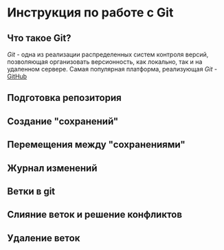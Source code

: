 # Инструкция по работе с Git

## Что такое Git?
*Git* - одна из реализации распределенных систем контроля версий, позволяющая организовать версионность, как локально, так и на удаленном сервере. Самая популярная платформа, реализующая *Git* - [GitHub](https://github.com)
## Подготовка репозитория

## Создание "сохранений"

## Перемещения между "сохранениями"

## Журнал изменений

## Ветки в git

## Слияние веток и решение конфликтов

## Удаление веток
